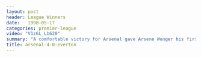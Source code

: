 ```yaml
---
layout: post
header: League Winners
date:   1998-05-17
categories: premier-league
video: "V1z6L_Lb620"
summary: "A comfortable victory for Arsenal gave Arsene Wenger his first trophy for Arsenal. An own goal frim Bilic and a double from Overmars set Arsenal on their way before the captain Tony Adams sealed the 4-0 victory"
title: arsenal-4-0-everton
---
```

